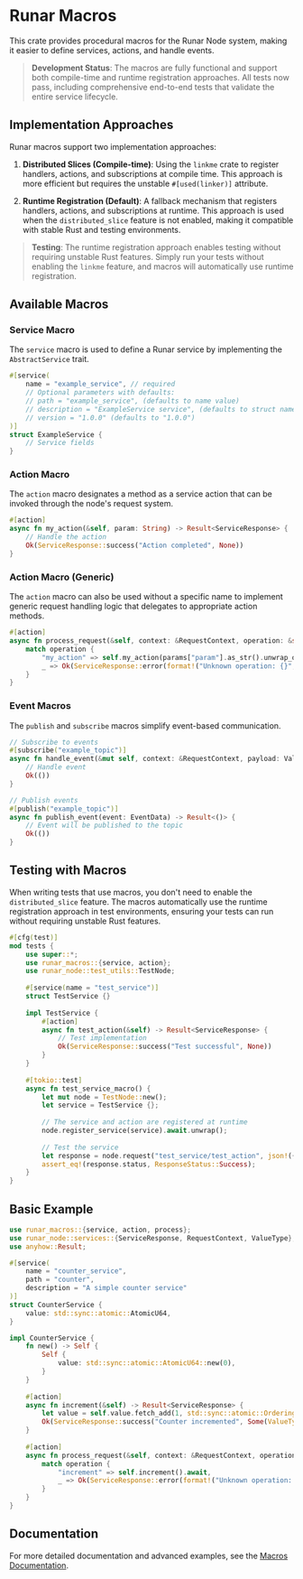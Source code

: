 # Runar Macros

This crate provides procedural macros for the Runar Node system, making it easier to define services, actions, and handle events.

> **Development Status**: The macros are fully functional and support both compile-time and runtime registration approaches. All tests now pass, including comprehensive end-to-end tests that validate the entire service lifecycle.

## Implementation Approaches

Runar macros support two implementation approaches:

1. **Distributed Slices (Compile-time)**: Using the `linkme` crate to register handlers, actions, and subscriptions at compile time. This approach is more efficient but requires the unstable `#[used(linker)]` attribute.

2. **Runtime Registration (Default)**: A fallback mechanism that registers handlers, actions, and subscriptions at runtime. This approach is used when the `distributed_slice` feature is not enabled, making it compatible with stable Rust and testing environments.

> **Testing**: The runtime registration approach enables testing without requiring unstable Rust features. Simply run your tests without enabling the `linkme` feature, and macros will automatically use runtime registration.

## Available Macros

### Service Macro
The `service` macro is used to define a Runar service by implementing the `AbstractService` trait.

```rust
#[service(
    name = "example_service", // required
    // Optional parameters with defaults:
    // path = "example_service", (defaults to name value)
    // description = "ExampleService service", (defaults to struct name + "service")
    // version = "1.0.0" (defaults to "1.0.0")
)]
struct ExampleService {
    // Service fields
}
```

### Action Macro
The `action` macro designates a method as a service action that can be invoked through the node's request system.

```rust
#[action]
async fn my_action(&self, param: String) -> Result<ServiceResponse> {
    // Handle the action
    Ok(ServiceResponse::success("Action completed", None))
}
```

### Action Macro (Generic)
The `action` macro can also be used without a specific name to implement generic request handling logic that delegates to appropriate action methods.

```rust
#[action]
async fn process_request(&self, context: &RequestContext, operation: &str, params: &ValueType) -> Result<ServiceResponse> {
    match operation {
        "my_action" => self.my_action(params["param"].as_str().unwrap_or_default().to_string()).await,
        _ => Ok(ServiceResponse::error(format!("Unknown operation: {}", operation), None)),
    }
}
```

### Event Macros
The `publish` and `subscribe` macros simplify event-based communication.

```rust
// Subscribe to events
#[subscribe("example_topic")]
async fn handle_event(&mut self, context: &RequestContext, payload: ValueType) -> Result<()> {
    // Handle event
    Ok(())
}

// Publish events
#[publish("example_topic")]
async fn publish_event(event: EventData) -> Result<()> {
    // Event will be published to the topic
    Ok(())
}
```

## Testing with Macros

When writing tests that use macros, you don't need to enable the `distributed_slice` feature. The macros automatically use the runtime registration approach in test environments, ensuring your tests can run without requiring unstable Rust features.

```rust
#[cfg(test)]
mod tests {
    use super::*;
    use runar_macros::{service, action};
    use runar_node::test_utils::TestNode;
    
    #[service(name = "test_service")]
    struct TestService {}
    
    impl TestService {
        #[action]
        async fn test_action(&self) -> Result<ServiceResponse> {
            // Test implementation
            Ok(ServiceResponse::success("Test successful", None))
        }
    }
    
    #[tokio::test]
    async fn test_service_macro() {
        let mut node = TestNode::new();
        let service = TestService {};
        
        // The service and action are registered at runtime
        node.register_service(service).await.unwrap();
        
        // Test the service
        let response = node.request("test_service/test_action", json!({})).await.unwrap();
        assert_eq!(response.status, ResponseStatus::Success);
    }
}
```

## Basic Example

```rust
use runar_macros::{service, action, process};
use runar_node::services::{ServiceResponse, RequestContext, ValueType};
use anyhow::Result;

#[service(
    name = "counter_service",
    path = "counter",
    description = "A simple counter service"
)]
struct CounterService {
    value: std::sync::atomic::AtomicU64,
}

impl CounterService {
    fn new() -> Self {
        Self {
            value: std::sync::atomic::AtomicU64::new(0),
        }
    }
    
    #[action]
    async fn increment(&self) -> Result<ServiceResponse> {
        let value = self.value.fetch_add(1, std::sync::atomic::Ordering::SeqCst);
        Ok(ServiceResponse::success("Counter incremented", Some(ValueType::Number((value + 1) as f64))))
    }
    
    #[action]
    async fn process_request(&self, context: &RequestContext, operation: &str, params: &ValueType) -> Result<ServiceResponse> {
        match operation {
            "increment" => self.increment().await,
            _ => Ok(ServiceResponse::error(format!("Unknown operation: {}", operation), None)),
        }
    }
}
```

## Documentation

For more detailed documentation and advanced examples, see the [Macros Documentation](../docs/development/macros.md).